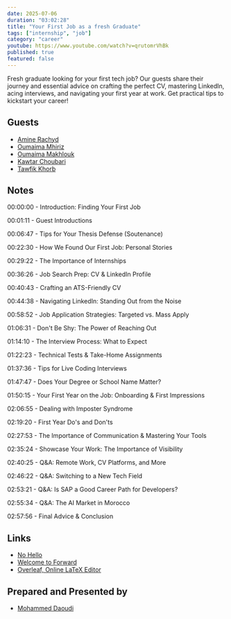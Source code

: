 ```yaml
---
date: 2025-07-06
duration: "03:02:28"
title: "Your First Job as a fresh Graduate"
tags: ["internship", "job"]
category: "career"
youtube: https://www.youtube.com/watch?v=qrutomrVhBk
published: true
featured: false
---
```


Fresh graduate looking for your first tech job? Our guests share their journey and essential advice on crafting the perfect CV, mastering LinkedIn, acing interviews, and navigating your first year at work. Get practical tips to kickstart your career!

## Guests

- [Amine Rachyd](https://x.com/RachydAmine)
- [Oumaima Mhiriz](https://www.linkedin.com/in/oumaima-mhiriz/)
- [Oumaima Makhlouk](https://www.linkedin.com/in/oumaima-makhlouk/)
- [Kawtar Choubari](https://www.linkedin.com/in/choubari/)
- [Tawfik Khorb](https://www.linkedin.com/in/tawfik-khorb/)

## Notes

00:00:00 - Introduction: Finding Your First Job

00:01:11 - Guest Introductions

00:06:47 - Tips for Your Thesis Defense (Soutenance)

00:22:30 - How We Found Our First Job: Personal Stories

00:29:22 - The Importance of Internships

00:36:26 - Job Search Prep: CV & LinkedIn Profile

00:40:43 - Crafting an ATS-Friendly CV

00:44:38 - Navigating LinkedIn: Standing Out from the Noise

00:58:52 - Job Application Strategies: Targeted vs. Mass Apply

01:06:31 - Don't Be Shy: The Power of Reaching Out

01:14:10 - The Interview Process: What to Expect

01:22:23 - Technical Tests & Take-Home Assignments

01:37:36 - Tips for Live Coding Interviews

01:47:47 - Does Your Degree or School Name Matter?

01:50:15 - Your First Year on the Job: Onboarding & First Impressions

02:06:55 - Dealing with Imposter Syndrome

02:19:20 - First Year Do's and Don'ts

02:27:53 - The Importance of Communication & Mastering Your Tools

02:35:24 - Showcase Your Work: The Importance of Visibility

02:40:25 - Q&A: Remote Work, CV Platforms, and More

02:46:22 - Q&A: Switching to a New Tech Field

02:53:21 - Q&A: Is SAP a Good Career Path for Developers?

02:55:34 - Q&A: The AI Market in Morocco

02:57:56 - Final Advice & Conclusion

## Links

- [No Hello](https://www.nohello.com/)
- [Welcome to Forward](https://www.mckinsey.com/forward/overview)
- [Overleaf, Online LaTeX Editor](https://www.overleaf.com)

## Prepared and Presented by

- [Mohammed Daoudi](https://twitter.com/MIduoad)
